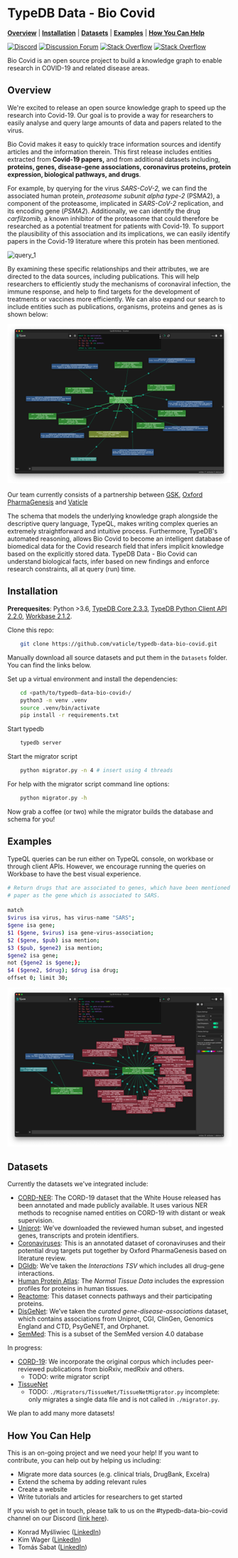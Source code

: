 # TypeDB Data - Bio Covid

**[Overview](#overview)** | **[Installation](#installation)** | **[Datasets](#Datasets)** |
 **[Examples](#examples)** | **[How You Can Help](#How-You-Can-Help)**

[![Discord](https://img.shields.io/discord/665254494820368395?color=7389D8&label=chat&logo=discord&logoColor=ffffff)](https://vaticle.com/discord)
[![Discussion Forum](https://img.shields.io/discourse/https/forum.vaticle.com/topics.svg)](https://forum.vaticle.com)
[![Stack Overflow](https://img.shields.io/badge/stackoverflow-typedb-796de3.svg)](https://stackoverflow.com/questions/tagged/typedb)
[![Stack Overflow](https://img.shields.io/badge/stackoverflow-typeql-3dce8c.svg)](https://stackoverflow.com/questions/tagged/typeql)

Bio Covid is an open source project to build a knowledge graph to enable research in COVID-19 and related disease areas.

## Overview
We're excited to release an open source knowledge graph to speed up the research into Covid-19. Our goal is to provide a way for researchers to easily analyse and query large amounts of data and papers related to the virus.

Bio Covid makes it easy to quickly trace information sources and identify articles and the information therein. This first release includes entities extracted from **Covid-19 papers,** and from additional datasets including, **proteins, genes, disease-gene associations, coronavirus proteins, protein expression, biological pathways, and drugs**.

For example, by querying for the virus *SARS-CoV-2,* we can find the associated human protein, *proteasome subunit alpha type-2* (PSMA2), a component of the proteasome, implicated in *SARS-CoV-2* replication, and its encoding gene (*PSMA2*). Additionally, we can identify the drug *carfilzomib,* a known inhibitor of the proteasome that could therefore be researched as a potential treatment for patients with Covid-19. To support the plausibility of this association and its implications, we can easily identify papers in the Covid-19 literature where this protein has been mentioned.

![query_1](Images/query_1.png)

By examining these specific relationships and their attributes, we are directed to the data sources, including publications. This will help researchers to efficiently study the mechanisms of coronaviral infection, the immune response, and help to find targets for the development of treatments or vaccines more efficiently. We can also expand our search to include entities such as publications, organisms, proteins and genes as is shown below:

![query_3](Images/query_3.png)

Our team currently consists of a partnership between [GSK](http://gsk.com/), [Oxford PharmaGenesis](https://www.pharmagenesis.com/) and [Vaticle](https://vaticle.com/)

The schema that models the underlying knowledge graph alongside the descriptive query language, TypeQL, makes writing complex queries an extremely straightforward and intuitive process. Furthermore, TypeDB's automated reasoning, allows Bio Covid to become an intelligent database of biomedical data for the Covid research field that infers implicit knowledge based on the explicitly stored data. TypeDB Data - Bio Covid can understand biological facts, infer based on new findings and enforce research constraints, all at query (run) time.

## Installation
**Prerequesites**: Python >3.6, [TypeDB Core 2.3.3](https://vaticle.com/download#core), [TypeDB Python Client API 2.2.0](https://docs.vaticle.com/docs/client-api/python), [Workbase 2.1.2](https://vaticle.com/download#workbase).

Clone this repo:

```bash 
    git clone https://github.com/vaticle/typedb-data-bio-covid.git
```

Manually download all source datasets and put them in the `Datasets` folder. You can find the links below. 

Set up a virtual environment and install the dependencies:

```bash
    cd <path/to/typedb-data-bio-covid>/
    python3 -m venv .venv
    source .venv/bin/activate
    pip install -r requirements.txt
```

Start typedb
```bash 
    typedb server
```
Start the migrator script

```bash
    python migrator.py -n 4 # insert using 4 threads
```

For help with the migrator script command line options:

```bash
    python migrator.py -h
```

Now grab a coffee (or two) while the migrator builds the database and schema for you!

## Examples
TypeQL queries can be run either on TypeQL console, on workbase or through client APIs.  However, we encourage running the queries on Workbase to have the best visual experience. 

```bash
# Return drugs that are associated to genes, which have been mentioned in the same 
# paper as the gene which is associated to SARS.

match 
$virus isa virus, has virus-name "SARS"; 
$gene isa gene; 
$1 ($gene, $virus) isa gene-virus-association; 
$2 ($gene, $pub) isa mention; 
$3 ($pub, $gene2) isa mention; 
$gene2 isa gene; 
not {$gene2 is $gene;};
$4 ($gene2, $drug); $drug isa drug; 
offset 0; limit 30;
```

![query_1](Images/query_2.png)

## Datasets

Currently the datasets we've integrated include:

* [CORD-NER](https://xuanwang91.github.io/2020-03-20-cord19-ner/): The CORD-19 dataset that the White House released has been annotated and made publicly available. It uses various NER methods to recognise named entities on CORD-19 with distant or weak supervision.
* [Uniprot](https://www.uniprot.org/uniprot/?query=proteome:UP000005640%20reviewed:yes): We’ve downloaded the reviewed human subset, and ingested genes, transcripts and protein identifiers.
* [Coronaviruses](https://github.com/vaticle/typedb-data-bio-covid/tree/master/Dataset/Coronaviruses): This is an annotated dataset of coronaviruses and their potential drug targets put together by Oxford PharmaGenesis based on literature review.
* [DGIdb](http://www.dgidb.org/downloads): We’ve taken the *Interactions TSV* which includes all drug-gene interactions.
* [Human Protein Atlas](https://www.proteinatlas.org/about/download): The *Normal Tissue Data* includes the expression profiles for proteins in human tissues.
* [Reactome](https://reactome.org/download/current/UniProt2Reactome_All_Levels.txt): This dataset connects pathways and their participating proteins.
* [DisGeNet](https://www.disgenet.org/downloads): We’ve taken the *curated gene-disease-associations* dataset, which contains associations from Uniprot, CGI, ClinGen, Genomics England and CTD, PsyGeNET, and Orphanet.
* [SemMed](https://skr3.nlm.nih.gov/SemMedDB/dbinfo.html): This is a subset of the SemMed version 4.0 database

In progress:

* [CORD-19](https://www.semanticscholar.org/cord19): We incorporate the original corpus which includes peer-reviewed publications from bioRxiv, medRxiv and others.    
    * TODO: write migrator script
* [TissueNet](https://netbio.bgu.ac.il/labwebsite/tissuenet-v-2-download/) 
    * TODO: `./Migrators/TissueNet/TissueNetMigrator.py` incomplete: only migrates a single data file and is not called in `./migrator.py`. 

We plan to add many more datasets!

## **How You Can Help**

This is an on-going project and we need your help! If you want to contribute, you can help out by helping us including:

- Migrate more data sources (e.g. clinical trials, DrugBank, Excelra)
- Extend the schema by adding relevant rules
- Create a website
- Write tutorials and articles for researchers to get started

If you wish to get in touch, please talk to us on the #typedb-data-bio-covid channel on our Discord ([link here](https://www.vaticle.com/discord)).

- Konrad Myśliwiec ([LinkedIn](https://www.linkedin.com/in/konrad-my%C5%9Bliwiec-764ba9163/))
- Kim Wager ([LinkedIn](https://www.linkedin.com/in/kimwager/))
- Tomás Sabat ([LinkedIn](https://www.linkedin.com/in/tom%C3%A1s-sabat-83265841/))
